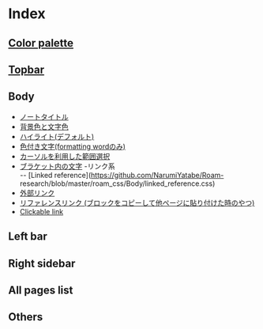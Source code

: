 # Index  

## [Color palette](https://github.com/NarumiYatabe/Roam-research/blob/master/roam_css/colorpalette.css)  

## [Topbar](https://github.com/NarumiYatabe/Roam-research/blob/master/roam_css/Topbar/topbar.css)  

## Body  
- [ノートタイトル](https://github.com/NarumiYatabe/Roam-research/blob/master/roam_css/Body/title.css)  
- [背景色と文字色](https://github.com/NarumiYatabe/Roam-research/blob/master/roam_css/Body/back_and_text_color.css)  
- [ハイライト(デフォルト)](https://github.com/NarumiYatabe/Roam-research/blob/master/roam_css/Body/highlight_default.css)  
- [色付き文字(formatting wordのみ)](https://github.com/NarumiYatabe/Roam-research/blob/master/roam_css/Body/colored_text_formattingword.css)
- [カーソルを利用した範囲選択](https://github.com/NarumiYatabe/Roam-research/blob/master/roam_css/Body/range_selection.css)
- [ブラケット内の文字](https://github.com/NarumiYatabe/Roam-research/blob/master/roam_css/Body/bracketed_text.css)
-リンク系  
-- [Linked reference](https://github.com/NarumiYatabe/Roam-    research/blob/master/roam_css/Body/linked_reference.css)  
- [外部リンク](https://github.com/NarumiYatabe/Roam-research/blob/master/roam_css/Body/external_link.css)
- [リファレンスリンク (ブロックをコピーして他ページに貼り付けた時のやつ)](https://github.com/NarumiYatabe/Roam-research/blob/master/roam_css/Body/reference_link.css)
- [Clickable link](https://github.com/NarumiYatabe/Roam-research/blob/master/roam_css/Body/clickable_link.css)

## Left bar  

## Right sidebar

## All pages list  

## Others
